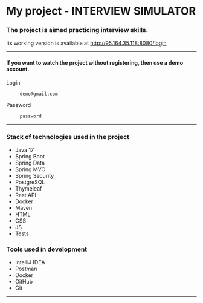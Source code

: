 # My project - INTERVIEW SIMULATOR

### The project is aimed  practicing interview skills.
Its working version is available at http://95.164.35.118:8080/login

<hr>

#### If you want to watch the project without registering, then use a demo account.
Login
```
     demo@gmail.com
```
Password
```
     password
```

<hr>

### Stack of technologies used in the project

* Java 17
* Spring Boot
* Spring Data
* Spring MVC
* Spring Security
* PostgreSQL
* Thymeleaf
* Rest API
* Docker
* Maven
* HTML
* CSS
* JS
* Tests

### Tools used in development

* IntelliJ IDEA
* Postman
* Docker
* GitHub
* Git

<hr>
